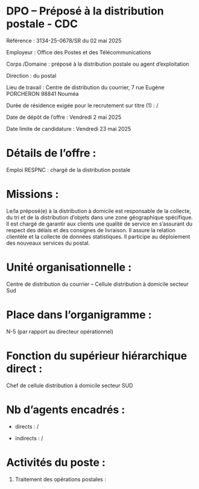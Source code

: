 # DPO – Préposé à la distribution postale - CDC

Référence : 3134-25-0678/SR du 02 mai 2025

Employeur : Office des Postes et des Télécommunications

Corps /Domaine : préposé à la distribution postale ou agent d’exploitation

Direction : du postal

Lieu de travail : Centre de distribution du courrier, 7 rue Eugène PORCHERON 98841 Nouméa

Durée de résidence exigée pour le recrutement sur titre (1) : /

Date de dépôt de l’offre : Vendredi 2 mai 2025

Date limite de candidature : Vendredi 23 mai 2025

# Détails de l’offre :

Emploi RESPNC : chargé de la distribution postale

# Missions :

Le/la préposé(e) à la distribution à domicile est responsable de la collecte, du tri et de la distribution d’objets dans une zone géographique spécifique. Il est chargé de garantir aux clients une qualité de service en s’assurant du respect des délais et des consignes de livraison. Il assure la relation clientèle et la collecte de données statistiques. Il participe au déploiement des nouveaux services du postal.

# Unité organisationnelle :

Centre de distribution du courrier – Cellule distribution à domicile secteur Sud

# Place dans l’organigramme :

N-5 (par rapport au directeur opérationnel)

# Fonction du supérieur hiérarchique direct :

Chef de cellule distribution à domicile secteur SUD

# Nb d’agents encadrés :

- directs : /

- indirects : /

# Activités du poste :

1. Traitement des opérations postales :